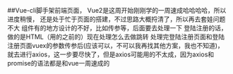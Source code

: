 ##Vue-cli脚手架前端页面，
Vue2是这周开始刚刚学的一周速成哈哈哈哈，所以进度稍慢，
还是处于忙于页面的搭建，不过思路大概捋清了，所以再去套娃问题不大
组件有的地方设计的不好，比如传参等，后面要去处理一下
登陆注册的话，做的是HTML（用的之前的）现在处理怎么去做跳转
处理完登陆注册页面和登陆注册页面vuex的参数传参后(应该可以，不可以我再找其他方案，我也不知道)，
就去进行axios，这一步要尽快了，但是axios可能用的不太成，因为axios和promise的语法都是和vue一周速成的
